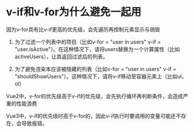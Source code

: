 # v-if和v-for为什么避免一起用

因为v-for具有比v-if更高的优先级，会先遍历再控制元素显示与销毁

1. 为了过滤一个列表中的项目（比如v-for = "user in users" v-if = "user.isActive"）。在这种情况下，请将users替换为一个计算属性（比如activeUsers），让其返回过滤后的列表。

2. 为了避免渲染本应该被隐藏的列表（比如v-for = "user in users" v-if = "shouldShowUsers"）。这种情况下，请将v-if移动至容器元素上（比如ul，ol）



Vue2中，v-for的优先级高于v-if的优先级，会先执行循环再判断条件，会造成严重的性能浪费

Vue3中，v-if的优先级时高于v-for的，因此v-if执行时要调用的变量可能还不存在，会导致报错。
